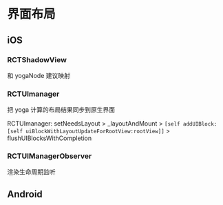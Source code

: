 # 界面布局

## iOS

### RCTShadowView

和 yogaNode 建议映射

### RCTUImanager

把 yoga 计算的布局结果同步到原生界面

RCTUImanager: setNeedsLayout > _layoutAndMount > `[self addUIBlock:[self uiBlockWithLayoutUpdateForRootView:rootView]]` > flushUIBlocksWithCompletion

### RCTUIManagerObserver

渲染生命周期监听

## Android
